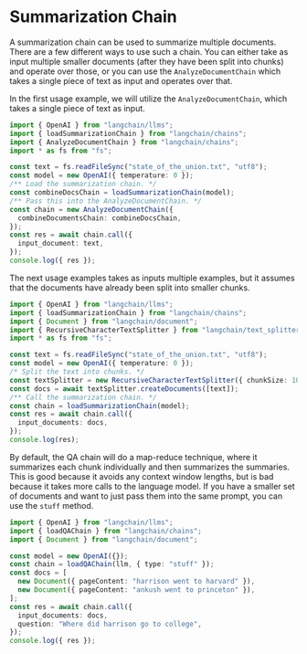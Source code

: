# Summarization Chain

A summarization chain can be used to summarize multiple documents. There are a few different ways to use such a chain. You can either take as input multiple smaller documents (after they have been split into chunks) and operate over those, or you can use the `AnalyzeDocumentChain` which takes a single piece of text as input and operates over that.

In the first usage example, we will utilize the `AnalyzeDocumentChain`, which takes a single piece of text as input.

```typescript
import { OpenAI } from "langchain/llms";
import { loadSummarizationChain } from "langchain/chains";
import { AnalyzeDocumentChain } from "langchain/chains";
import * as fs from "fs";

const text = fs.readFileSync("state_of_the_union.txt", "utf8");
const model = new OpenAI({ temperature: 0 });
/** Load the summarization chain. */
const combineDocsChain = loadSummarizationChain(model);
/** Pass this into the AnalyzeDocumentChain. */
const chain = new AnalyzeDocumentChain({
  combineDocumentsChain: combineDocsChain,
});
const res = await chain.call({
  input_document: text,
});
console.log({ res });
```

The next usage examples takes as inputs multiple examples, but it assumes that the documents have already been split into smaller chunks.

```typescript
import { OpenAI } from "langchain/llms";
import { loadSummarizationChain } from "langchain/chains";
import { Document } from "langchain/document";
import { RecursiveCharacterTextSplitter } from "langchain/text_splitter";
import * as fs from "fs";

const text = fs.readFileSync("state_of_the_union.txt", "utf8");
const model = new OpenAI({ temperature: 0 });
/* Split the text into chunks. */
const textSplitter = new RecursiveCharacterTextSplitter({ chunkSize: 1000 });
const docs = await textSplitter.createDocuments([text]);
/** Call the summarization chain. */
const chain = loadSummarizationChain(model);
const res = await chain.call({
  input_documents: docs,
});
console.log(res);
```

By default, the QA chain will do a map-reduce technique, where it summarizes each chunk individually and then summarizes the summaries.
This is good because it avoids any context window lengths, but is bad because it takes more calls to the language model.
If you have a smaller set of documents and want to just pass them into the same prompt, you can use the `stuff` method.

```typescript
import { OpenAI } from "langchain/llms";
import { loadQAChain } from "langchain/chains";
import { Document } from "langchain/document";

const model = new OpenAI({});
const chain = loadQAChain(llm, { type: "stuff" });
const docs = [
  new Document({ pageContent: "harrison went to harvard" }),
  new Document({ pageContent: "ankush went to princeton" }),
];
const res = await chain.call({
  input_documents: docs,
  question: "Where did harrison go to college",
});
console.log({ res });
```
